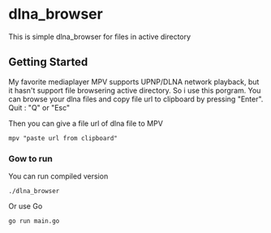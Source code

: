 # dlna_browser
This is simple dlna_browser for files in active directory

## Getting Started

My favorite mediaplayer MPV supports UPNP/DLNA network playback, but it hasn't support file browsering active directory. So i use this porgram.
You can browse your dlna files and copy file url to clipboard by pressing "Enter".
Quit : "Q" or "Esc"

Then you can give a file url of dlna file to MPV

```
mpv "paste url from clipboard"
```


### Gow to run

You can run compiled version

```
./dlna_browser
```
Or use Go

```
go run main.go
```
